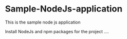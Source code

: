 # Sample-NodeJs-application
This is the sample node js application 

Install NodeJs and npm packages for the project ....

